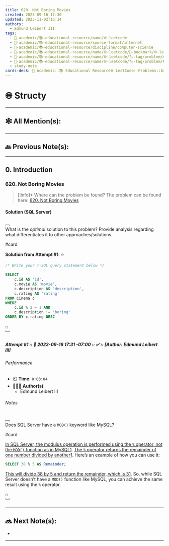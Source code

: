 ```yaml
---
title: 620. Not Boring Movies
created: 2023-09-16 17:30
updated: 2023-11-02T15:14
authors:
  - Edmund Leibert III
tags:
  - 🔴-academic/📚-educational-resource/name/🌐-leetcode
  - 🔴-academic/📚-educational-resource/source-format/internet
  - 🔴-academic/📚-educational-resource/discipline/computer-science
  - 🔴-academic/📚-educational-resource/name/🌐-leetcode/🔖-bookmark/🌐-leetcode/problems/620-not-boring-movies
  - 🔴-academic/📚-educational-resource/name/🌐-leetcode/🏷️-tag/problem/difficulty/easy
  - 🔴-academic/📚-educational-resource/name/🌐-leetcode/🏷️-tag/problem/tag/topic/database
  - study-note
cards-deck: 🔴 Academic::📚 Educational Resource🌐 LeetCode::Problems::620. Not Boring Movies
---
```


# 🌐 Structy

---

## 🕸️ All Mention(s): 

---

## 🔙 Previous Note(s):

---

## 0. Introduction

### 620. Not Boring Movies

> [!info]+ Where can the problem be found?
> The problem can be found here: [620. Not Boring Movies](https://leetcode.com/problems/not-boring-movies/description/)

#### Solution (SQL Server)

﹇<br>
What is the _optimal_ solution to this problem? Provide analysis regarding what differentiates it to other approaches/solutions.

#card 

**Solution from Attempt #1**: ⭐

```sql
/* Write your T-SQL query statement below */

SELECT
    c.id AS 'id',
    c.movie AS 'movie',
    c.description AS 'description',
    c.rating AS 'rating'
FROM Cinema c
WHERE
    c.id % 2 = 1 AND
    c.description != 'boring'
ORDER BY c.rating DESC
```

⌂
<br>﹈<br>

##### Attempt #1 :: 📆 2023-09-16 17:31 -07:00 :: ✅ :: \[Author: Edmund Leibert III\]

###### Performance

- ⏲️ **Time**: `0:03:04`
- 🧔🏽‍♂️ **Author(s)**:
	- Edmund Leibert III

###### Notes

﹇<br>
Does SQL Server have a `MOD()` keyword like MySQL?

#card 

[In SQL Server, the modulus operation is performed using the `%` operator, not the `MOD()` function as in MySQL](about:blank#)[1](https://learn.microsoft.com/en-us/sql/t-sql/language-elements/modulo-transact-sql?view=sql-server-ver16). [The `%` operator returns the remainder of one number divided by another](https://learn.microsoft.com/en-us/sql/t-sql/language-elements/modulo-transact-sql?view=sql-server-ver16)[1](https://learn.microsoft.com/en-us/sql/t-sql/language-elements/modulo-transact-sql?view=sql-server-ver16). Here’s an example of how you can use it:

```sql
SELECT 38 % 5 AS Remainder;
```

[This will divide 38 by 5 and return the remainder, which is 3](about:blank#)[1](https://learn.microsoft.com/en-us/sql/t-sql/language-elements/modulo-transact-sql?view=sql-server-ver16). So, while SQL Server doesn’t have a `MOD()` function like MySQL, you can achieve the same result using the `%` operator.

⌂
<br>﹈<br>


---

## 🔜 Next Note(s):
- 

---



